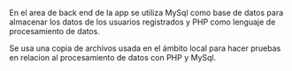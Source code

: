 En el area de back end de la app se utiliza MySql como base de datos para almacenar los datos de los usuarios registrados y PHP como lenguaje de procesamiento de datos.

Se usa una copia de archivos usada en el ámbito local para hacer pruebas en relacion al procesamiento de datos con PHP y MySql.

